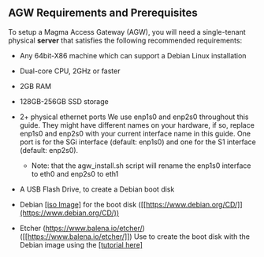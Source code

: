 ## AGW Requirements and Prerequisites

To setup a Magma Access Gateway (AGW), you will need a single-tenant physical **server** that satisfies the following recommended
requirements:

-   Any 64bit-X86 machine which can support a Debian Linux installation

-   Dual-core CPU, 2GHz or faster

-   2GB RAM

-   128GB-256GB SSD storage

-   2+ physical ethernet ports 
    We use enp1s0 and enp2s0 throughout this guide. They might have
    different names on your hardware, if so, replace enp1s0 and enp2s0
    with your current interface name in this guide. One port is for
    the SGi interface (default: enp1s0) and one for the S1 interface
    (default: enp2s0).

    -   Note: that the agw_install.sh script will rename the enp1s0 interface to eth0 and enp2s0 to eth1

-   A USB Flash Drive, to create a Debian boot disk

-   Debian [[iso
    Image]](http://cdimage.debian.org/mirror/cdimage/archive/9.9.0/amd64/iso-cd/debian-9.9.0-amd64-netinst.iso) for the boot disk
    ([[https://www.debian.org/CD/]](https://www.debian.org/CD/))

-   Etcher (https://www.balena.io/etcher/)
    ([[https://www.balena.io/etcher/]])
    Use to create the boot disk with the Debian image using the [[tutorial
    here]](https://tutorials.ubuntu.com/tutorial/tutorial-create-a-usb-stick-on-macos#0)
